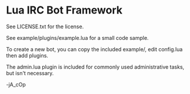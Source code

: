 # Lua IRC Bot Framework #

See LICENSE.txt for the license.

See example/plugins/example.lua for a small code sample.

To create a new bot, you can copy the included example/, edit config.lua then add plugins.

The admin.lua plugin is included for commonly used administrative tasks, but isn't necessary.

-jA_cOp
